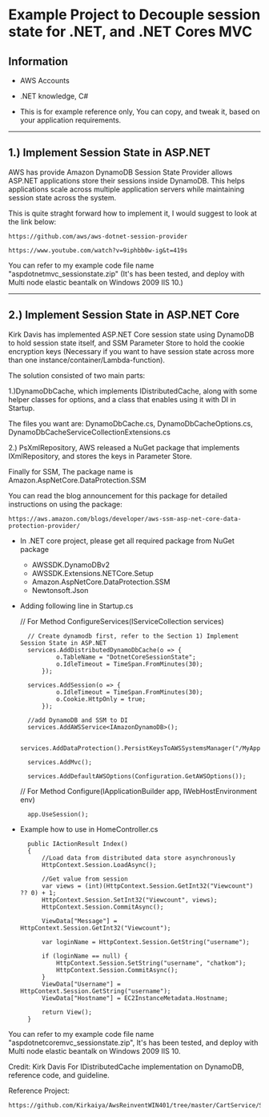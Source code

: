 # Example Project to Decouple session state for .NET, and .NET Cores MVC

## Information
- AWS Accounts

- .NET knowledge, C#

- This is for example reference only, You can copy, and tweak it, based on your application requirements.

--- 
## 1.) Implement Session State in ASP.NET

AWS has provide Amazon DynamoDB Session State Provider allows ASP.NET applications store their sessions inside DynamoDB. This helps applications scale across multiple application servers while maintaining session state across the system.

This is quite straght forward how to implement it, I would suggest to look at the link below:
    
    https://github.com/aws/aws-dotnet-session-provider
    
    https://www.youtube.com/watch?v=9iphbb0w-ig&t=419s

You can refer to my example code file name "aspdotnetmvc_sessionstate.zip"
(It's has been tested, and deploy with Multi node elastic beantalk on Windows 2009 IIS 10.)

---
## 2.) Implement Session State in ASP.NET Core

Kirk Davis has implemented ASP.NET Core session state using DynamoDB to hold session state itself, and SSM Parameter Store to hold the cookie encryption keys (Necessary if you want to have session state across more than one instance/container/Lambda-function).

The solution consisted of two main parts:

1.)DynamoDbCache, which implements IDistributedCache, along with some helper classes for options, and a class that enables using it with DI in Startup.

The files you want are: DynamoDbCache.cs, DynamoDbCacheOptions.cs, DynamoDbCacheServiceCollectionExtensions.cs

2.) PsXmlRepository, AWS released a NuGet package that implements IXmlRepository, and stores the keys in Parameter Store.

Finally for SSM, The package name is Amazon.AspNetCore.DataProtection.SSM

You can read the blog announcement for this package for detailed instructions on using the package: 
   
    https://aws.amazon.com/blogs/developer/aws-ssm-asp-net-core-data-protection-provider/

- In .NET core project, please get all required package from NuGet package
                    
    * AWSSDK.DynamoDBv2
    * AWSSDK.Extensions.NETCore.Setup
    * Amazon.AspNetCore.DataProtection.SSM
    * Newtonsoft.Json

- Adding following line in Startup.cs

    // For Method ConfigureServices(IServiceCollection services)
        
        // Create dynamodb first, refer to the Section 1) Implement Session State in ASP.NET
        services.AddDistributedDynamoDbCache(o => {
                o.TableName = "DotnetCoreSessionState";
                o.IdleTimeout = TimeSpan.FromMinutes(30);
            });

        services.AddSession(o => {
                o.IdleTimeout = TimeSpan.FromMinutes(30);
                o.Cookie.HttpOnly = true;
            });

        //add DynamoDB and SSM to DI
        services.AddAWSService<IAmazonDynamoDB>();
 
        services.AddDataProtection().PersistKeysToAWSSystemsManager("/MyApplication/DataProtection");

        services.AddMvc();

        services.AddDefaultAWSOptions(Configuration.GetAWSOptions());    

    // For Method Configure(IApplicationBuilder app, IWebHostEnvironment env)

        app.UseSession();

- Example how to use in HomeController.cs

        public IActionResult Index()
        {
            //Load data from distributed data store asynchronously
            HttpContext.Session.LoadAsync();
            
            //Get value from session
            var views = (int)(HttpContext.Session.GetInt32("Viewcount") ?? 0) + 1;
            HttpContext.Session.SetInt32("Viewcount", views);
            HttpContext.Session.CommitAsync();

            ViewData["Message"] = HttpContext.Session.GetInt32("Viewcount");

            var loginName = HttpContext.Session.GetString("username");

            if (loginName == null) {
                HttpContext.Session.SetString("username", "chatkom");
                HttpContext.Session.CommitAsync();
            }
            ViewData["Username"] = HttpContext.Session.GetString("username");
            ViewData["Hostname"] = EC2InstanceMetadata.Hostname;

            return View();
        }        


You can refer to my example code file name "aspdotnetcoremvc_sessionstate.zip", It's has been tested, and deploy with Multi node elastic beantalk on Windows 2009 IIS 10.

    
Credit: Kirk Davis For IDistributedCache implementation on DynamoDB,  reference code, and guideline.

Reference Project:
    
    https://github.com/Kirkaiya/AwsReinventWIN401/tree/master/CartService/Session


